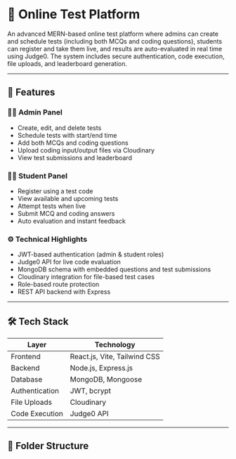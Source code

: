 # 🧪 Online Test Platform

An advanced MERN-based online test platform where admins can create and schedule tests (including both MCQs and coding questions), students can register and take them live, and results are auto-evaluated in real time using Judge0. The system includes secure authentication, code execution, file uploads, and leaderboard generation.

---

## 🚀 Features

### 👨‍🏫 Admin Panel
- Create, edit, and delete tests
- Schedule tests with start/end time
- Add both MCQs and coding questions
- Upload coding input/output files via Cloudinary
- View test submissions and leaderboard

### 👨‍🎓 Student Panel
- Register using a test code
- View available and upcoming tests
- Attempt tests when live
- Submit MCQ and coding answers
- Auto evaluation and instant feedback

### ⚙️ Technical Highlights
- JWT-based authentication (admin & student roles)
- Judge0 API for live code evaluation
- MongoDB schema with embedded questions and test submissions
- Cloudinary integration for file-based test cases
- Role-based route protection
- REST API backend with Express

---

## 🛠️ Tech Stack

| Layer          | Technology                    |
|----------------|-------------------------------|
| Frontend       | React.js, Vite, Tailwind CSS  |
| Backend        | Node.js, Express.js           |
| Database       | MongoDB, Mongoose             |
| Authentication | JWT, bcrypt                   |
| File Uploads   | Cloudinary                    |
| Code Execution | Judge0 API                    |

---

## 📁 Folder Structure

